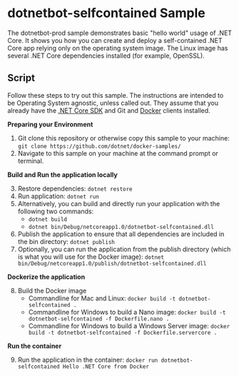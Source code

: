 dotnetbot-selfcontained Sample
==============================

The dotnetbot-prod sample demonstrates basic "hello world" usage of .NET Core. It shows you how you can create and deploy a self-contained .NET Core app relying only on the operating system image. The Linux image has several .NET Core dependencies installed (for example, OpenSSL).

Script
------

Follow these steps to try out this sample. The instructions are intended to be Operating System agnostic, unless called out. They assume that you already have the [.NET Core SDK](https://dot.net/core) and Git and [Docker](https://www.docker.com/products/docker) clients installed.

**Preparing your Environment**

1. Git clone this repository or otherwise copy this sample to your machine: `git clone https://github.com/dotnet/docker-samples/`
2. Navigate to this sample on your machine at the command prompt or terminal.

**Build and Run the application locally**

3. Restore dependencies: `dotnet restore`
4. Run application: `dotnet run`
5. Alternatively, you can build and directly run your application with the following two commands:
   - `dotnet build`
   - `dotnet bin/Debug/netcoreapp1.0/dotnetbot-selfcontained.dll`
6. Publish the application to ensure that all dependencies are included in the bin directory: `dotnet publish`
7. Optionally, you can run the application from the publish directory (which is what you will use for the Docker image): `dotnet bin/Debug/netcoreapp1.0/publish/dotnetbot-selfcontained.dll`

**Dockerize the application**

8. Build the Docker image
   - Commandline for Mac and Linux: `docker build -t dotnetbot-selfcontained .`
   - Commandline for Windows to build a Nano image: `docker build -t dotnetbot-selfcontained -f Dockerfile.nano .`
   - Commandline for Windows to build a Windows Server image: `docker build -t dotnetbot-selfcontained -f Dockerfile.servercore .`

**Run the container**

9. Run the application in the container: `docker run dotnetbot-selfcontained Hello .NET Core from Docker`
